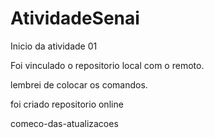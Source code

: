 # AtividadeSenai

Inicio da atividade 01


Foi vinculado o repositorio local com o remoto.

lembrei de colocar os comandos.

foi criado repositorio online

comeco-das-atualizacoes
